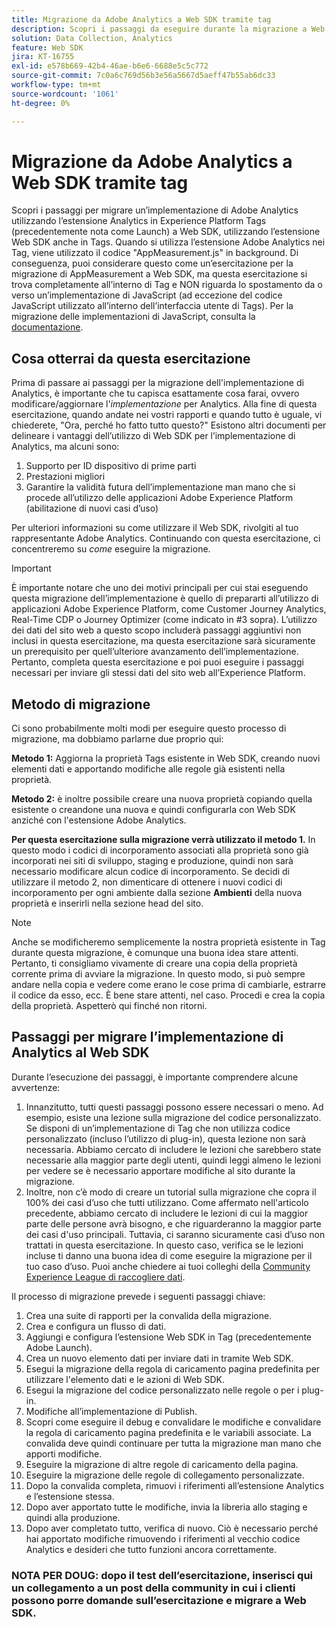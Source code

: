 ```yaml
---
title: Migrazione da Adobe Analytics a Web SDK tramite tag
description: Scopri i passaggi da eseguire durante la migrazione a Web SDK e le decisioni da prendere lungo il percorso.
solution: Data Collection, Analytics
feature: Web SDK
jira: KT-16755
exl-id: e578b669-42b4-46ae-b6e6-6688e5c5c772
source-git-commit: 7c0a6c769d56b3e56a5667d5aeff47b55ab6dc33
workflow-type: tm+mt
source-wordcount: '1061'
ht-degree: 0%

---
```


# Migrazione da Adobe Analytics a Web SDK tramite tag

Scopri i passaggi per migrare un’implementazione di Adobe Analytics utilizzando l’estensione Analytics in Experience Platform Tags (precedentemente nota come Launch) a Web SDK, utilizzando l’estensione Web SDK anche in Tags. Quando si utilizza l’estensione Adobe Analytics nei Tag, viene utilizzato il codice &quot;AppMeasurement.js&quot; in background. Di conseguenza, puoi considerare questo come un’esercitazione per la migrazione di AppMeasurement a Web SDK, ma questa esercitazione si trova completamente all’interno di Tag e NON riguarda lo spostamento da o verso un’implementazione di JavaScript (ad eccezione del codice JavaScript utilizzato all’interno dell’interfaccia utente di Tags). Per la migrazione delle implementazioni di JavaScript, consulta la [documentazione](https://experienceleague.adobe.com/en/docs/analytics/implementation/aep-edge/web-sdk/appmeasurement-to-web-sdk).

## Cosa otterrai da questa esercitazione

Prima di passare ai passaggi per la migrazione dell&#39;implementazione di Analytics, è importante che tu capisca esattamente cosa farai, ovvero modificare/aggiornare l&#39;_implementazione_ per Analytics. Alla fine di questa esercitazione, quando andate nei vostri rapporti e quando tutto è uguale, vi chiederete, &quot;Ora, perché ho fatto tutto questo?&quot; Esistono altri documenti per delineare i vantaggi dell’utilizzo di Web SDK per l’implementazione di Analytics, ma alcuni sono:

1. Supporto per ID dispositivo di prime parti
1. Prestazioni migliori
1. Garantire la validità futura dell’implementazione man mano che si procede all’utilizzo delle applicazioni Adobe Experience Platform (abilitazione di nuovi casi d’uso)

Per ulteriori informazioni su come utilizzare il Web SDK, rivolgiti al tuo rappresentante Adobe Analytics. Continuando con questa esercitazione, ci concentreremo su _come_ eseguire la migrazione.

>[!IMPORTANT]
>
>È importante notare che uno dei motivi principali per cui stai eseguendo questa migrazione dell’implementazione è quello di prepararti all’utilizzo di applicazioni Adobe Experience Platform, come Customer Journey Analytics, Real-Time CDP o Journey Optimizer (come indicato in #3 sopra). L’utilizzo dei dati del sito web a questo scopo includerà passaggi aggiuntivi non inclusi in questa esercitazione, ma questa esercitazione sarà sicuramente un prerequisito per quell’ulteriore avanzamento dell’implementazione. Pertanto, completa questa esercitazione e poi puoi eseguire i passaggi necessari per inviare gli stessi dati del sito web all’Experience Platform.

## Metodo di migrazione

Ci sono probabilmente molti modi per eseguire questo processo di migrazione, ma dobbiamo parlarne due proprio qui:

**Metodo 1:** Aggiorna la proprietà Tags esistente in Web SDK, creando nuovi elementi dati e apportando modifiche alle regole già esistenti nella proprietà.

**Metodo 2:** è inoltre possibile creare una nuova proprietà copiando quella esistente o creandone una nuova e quindi configurarla con Web SDK anziché con l&#39;estensione Adobe Analytics.

**Per questa esercitazione sulla migrazione verrà utilizzato il metodo 1.** In questo modo i codici di incorporamento associati alla proprietà sono già incorporati nei siti di sviluppo, staging e produzione, quindi non sarà necessario modificare alcun codice di incorporamento. Se decidi di utilizzare il metodo 2, non dimenticare di ottenere i nuovi codici di incorporamento per ogni ambiente dalla sezione **Ambienti** della nuova proprietà e inserirli nella sezione head del sito.

>[!NOTE]
>
>Anche se modificheremo semplicemente la nostra proprietà esistente in Tag durante questa migrazione, è comunque una buona idea stare attenti. Pertanto, ti consigliamo vivamente di creare una copia della proprietà corrente prima di avviare la migrazione. In questo modo, si può sempre andare nella copia e vedere come erano le cose prima di cambiarle, estrarre il codice da esso, ecc.
>È bene stare attenti, nel caso. Procedi e crea la copia della proprietà. Aspetterò qui finché non ritorni.

## Passaggi per migrare l’implementazione di Analytics al Web SDK

Durante l’esecuzione dei passaggi, è importante comprendere alcune avvertenze:

1. Innanzitutto, tutti questi passaggi possono essere necessari o meno. Ad esempio, esiste una lezione sulla migrazione del codice personalizzato. Se disponi di un’implementazione di Tag che non utilizza codice personalizzato (incluso l’utilizzo di plug-in), questa lezione non sarà necessaria. Abbiamo cercato di includere le lezioni che sarebbero state necessarie alla maggior parte degli utenti, quindi leggi almeno le lezioni per vedere se è necessario apportare modifiche al sito durante la migrazione.
1. Inoltre, non c’è modo di creare un tutorial sulla migrazione che copra il 100% dei casi d’uso che tutti utilizzano. Come affermato nell&#39;articolo precedente, abbiamo cercato di includere le lezioni di cui la maggior parte delle persone avrà bisogno, e che riguarderanno la maggior parte dei casi d&#39;uso principali. Tuttavia, ci saranno sicuramente casi d’uso non trattati in questa esercitazione. In questo caso, verifica se le lezioni incluse ti danno una buona idea di come eseguire la migrazione per il tuo caso d’uso. Puoi anche chiedere ai tuoi colleghi della [Community Experience League di raccogliere dati](https://experienceleaguecommunities.adobe.com/t5/adobe-experience-platform-data/ct-p/adobe-launch-community).

Il processo di migrazione prevede i seguenti passaggi chiave:

1. Crea una suite di rapporti per la convalida della migrazione.
1. Crea e configura un flusso di dati.
1. Aggiungi e configura l’estensione Web SDK in Tag (precedentemente Adobe Launch).
1. Crea un nuovo elemento dati per inviare dati in tramite Web SDK.
1. Esegui la migrazione della regola di caricamento pagina predefinita per utilizzare l&#39;elemento dati e le azioni di Web SDK.
1. Esegui la migrazione del codice personalizzato nelle regole o per i plug-in.
1. Modifiche all’implementazione di Publish.
1. Scopri come eseguire il debug e convalidare le modifiche e convalidare la regola di caricamento pagina predefinita e le variabili associate. La convalida deve quindi continuare per tutta la migrazione man mano che apporti modifiche.
1. Eseguire la migrazione di altre regole di caricamento della pagina.
1. Eseguire la migrazione delle regole di collegamento personalizzate.
1. Dopo la convalida completa, rimuovi i riferimenti all’estensione Analytics e l’estensione stessa.
1. Dopo aver apportato tutte le modifiche, invia la libreria allo staging e quindi alla produzione.
1. Dopo aver completato tutto, verifica di nuovo. Ciò è necessario perché hai apportato modifiche rimuovendo i riferimenti al vecchio codice Analytics e desideri che tutto funzioni ancora correttamente.


### NOTA PER DOUG: dopo il test dell’esercitazione, inserisci qui un collegamento a un post della community in cui i clienti possono porre domande sull’esercitazione e migrare a Web SDK.
